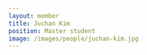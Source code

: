 ```yaml
---
layout: member
title: Juchan Kim
position: Master student
image: /images/people/juchan-kim.jpg
---
```

